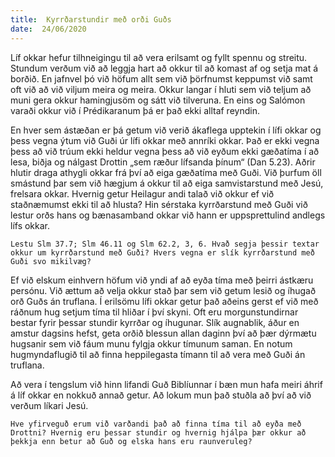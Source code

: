 ```yaml
---
title:  Kyrrðarstundir með orði Guðs
date:  24/06/2020
---
```


Líf okkar hefur tilhneigingu til að vera erilsamt og fyllt spennu og streitu. Stundum verðum við að leggja hart að okkur til að komast af og setja mat á borðið. En jafnvel þó við höfum allt sem við þörfnumst keppumst við samt oft við að við viljum meira og meira. Okkur langar í hluti sem við teljum að muni gera okkur hamingjusöm og sátt við tilveruna. En eins og Salómon varaði okkur við í Prédikaranum þá er það ekki alltaf reyndin.

En hver sem ástæðan er þá getum við verið ákaflega upptekin í lífi okkar og þess vegna ýtum við Guði úr lífi okkar með annríki okkar. Það er ekki vegna þess að við trúum ekki heldur vegna þess að við eyðum ekki gæðatíma í að lesa, biðja og nálgast Drottin „sem ræður lífsanda þínum“ (Dan 5.23). Aðrir hlutir draga athygli okkar frá því að eiga gæðatíma með Guði. Við þurfum öll smástund þar sem við hægjum á okkur til að eiga samvistarstund með Jesú, frelsara okkar. Hvernig getur Heilagur andi talað við okkur ef við staðnæmumst ekki til að hlusta? Hin sérstaka kyrrðarstund með Guði við lestur orðs hans og bænasamband okkar við hann er uppsprettulind andlegs lífs okkar.

`Lestu Slm 37.7; Slm 46.11 og Slm 62.2, 3, 6. Hvað segja þessir textar okkur um kyrrðarstund með Guði? Hvers vegna er slík kyrrðarstund með Guði svo mikilvæg?`

Ef við elskum einhvern höfum við yndi af að eyða tíma með þeirri ástkæru persónu. Við ættum að velja okkur stað þar sem við getum lesið og íhugað orð Guðs án truflana. Í erilsömu lífi okkar getur það aðeins gerst ef við með ráðnum hug setjum tíma til hliðar í því skyni. Oft eru morgunstundirnar bestar fyrir þessar stundir kyrrðar og íhugunar. Slík augnablik, áður en amstur dagsins hefst, geta orðið blessun allan daginn því að þær dýrmætu hugsanir sem við fáum munu fylgja okkur tímunum saman. En notum hugmyndaflugið til að finna heppilegasta tímann til að vera með Guði án truflana.

Að vera í tengslum við hinn lifandi Guð Biblíunnar í bæn mun hafa meiri áhrif á líf okkar en nokkuð annað getur. Að lokum mun það stuðla að því að við verðum líkari Jesú.

`Hve yfirveguð erum við varðandi það að finna tíma til að eyða með Drottni? Hvernig eru þessar stundir og hvernig hjálpa þær okkur að þekkja enn betur að Guð og elska hans eru raunveruleg?`
